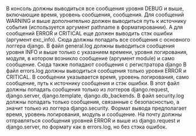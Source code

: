 
В консоль должны выводиться все сообщения уровня DEBUG и выше, включающие время, уровень сообщения, сообщения.
Для сообщений WARNING и выше дополнительно должен выводиться путь к источнику события (используется аргумент pathname в форматировании).
А для сообщений ERROR и CRITICAL еще должен выводить стэк ошибки (аргумент exc_info). Сюда должны попадать все сообщения с основного логгера django.
В файл general.log должны выводиться сообщения уровня INFO и выше только с указанием времени, уровня логирования, модуля,
в котором возникло сообщение (аргумент module) и само сообщение. Сюда также попадают сообщения с регистратора django
В файл errors.log должны выводиться сообщения только уровня ERROR и CRITICAL.
В сообщении указывается время, уровень логирования, само сообщение, путь к источнику сообщения и стэк ошибки.
В этот файл должны попадать сообщения только из логгеров django.request, django.server, django.template, django.db_backends.
В файл security.log должны попадать только сообщения, связанные с безопасностью, а значит только из логгера django.security.
Формат вывода предполагает время, уровень логирования, модуль и сообщение.
На почту должны отправляться сообщения уровней ERROR и выше из django.request и django.server, по формату как в errors.log, но без стэка ошибок.


